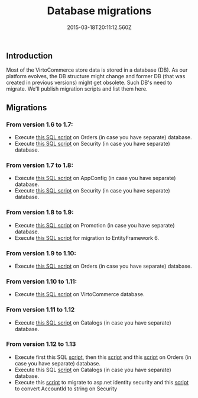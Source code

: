 ﻿---
title: Database migrations
description: Database migrations
layout: docs
date: 2015-03-18T20:11:12.560Z
priority: 10
---
## Introduction

Most of the VirtoCommerce store data is stored in a database (DB). As our platform evolves, the DB structure might change and former DB (that was created in previous versions) might get obsolete. Such DB's need to migrate. We'll publish migration scripts and list them here.

## Migrations

### From version 1.6 to 1.7:

* Execute <a href="../../assets/files/OrdersMigration_1_7.sql">this SQL script</a> on Orders (in case you have separate) database.
* Execute <a href="../../assets/files/SecurityMigration_1_7.sql">this SQL script</a> on Security (in case you have separate) database.

### From version 1.7 to 1.8:

* Execute <a href="../../assets/files/AppConfigMigration_1_8.sql">this SQL script</a> on AppConfig (in case you have separate) database.
* Execute <a href="../../assets/files/SecurityMigration_1_8.sql">this SQL script</a> on Security (in case you have separate) database.

### From version 1.8 to 1.9:

* Execute <a href="../../assets/files/PromotionMigration_1_9.sql">this SQL script</a> on Promotion (in case you have separate) database.
* Execute <a href="../../assets/files/MigrateFromEF5toEF6.sql">this SQL script</a> for migration to EntityFramework 6.

### From version 1.9 to 1.10:

* Execute <a href="../../assets/files/OrderTotals_1_10.sql">this SQL script</a> on Orders (in case you have separate) database.

### From version 1.10 to 1.11:

* Execute <a href="../../assets/files/Stored procedures_1_11.sql">this SQL script</a> on VirtoCommerce database.

### From version 1.11 to 1.12

* Execute <a href="../../assets/files/EditorialReviewLocale_SeoTriggers_1_12.sql">this SQL script</a> on Catalogs (in case you have separate) database.

### From version 1.12 to 1.13

* Execute first this SQL <a href="../../assets/files/LineItemWeightAndParent_1.13.sql">script</a>, then this <a href="../../assets/files/ShipmentOptions_1.13.sql">script</a> and this <a href="../../assets/files/Indexes_1.13.sql">script</a> on Orders (in case you have separate) database.
* Execute this SQL <a href="../../assets/files/OptionalPropertySet_1.13.sql">script</a>  on Catalogs (in case you have separate) database.
* Execute this <a href="../../assets/files/MigrateToIndentitySecurity.sql">script</a> to migrate to asp.net identity security and this <a href="../../assets/files/AccountIdToString_1.13.sql">script</a> to convert AccountId to string on Security

